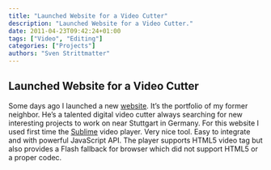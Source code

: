 ```yaml
---
title: "Launched Website for a Video Cutter"
description: "Launched Website for a Video Cutter."
date: 2011-04-23T09:42:24+01:00
tags: ["Video", "Editing"]
categories: ["Projects"]
authors: "Sven Strittmatter"
---
```


## Launched Website for a Video Cutter

Some days  ago I launched  a new [website][1]. It’s  the portfolio of  my former
neighbor.  He’s  a talented  digital  video  cutter  always searching  for  new
interesting projects  to work on near  Stuttgart in Germany. For  this website I
used  first  time  the  [Sublime][2]  video player.  Very  nice  tool.  Easy  to
integrate and  with powerful  JavaScript API. The  player supports  HTML5 video
tag but also provides  a Flash fallback for browser which  did not support HTML5
or a proper codec.

[1]: http://www.lugagne.de/
[2]: http://sublimevideo.net/